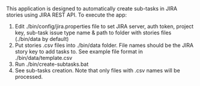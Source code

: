 This application is designed to automatically create sub-tasks in JIRA stories using JIRA REST API.
To execute the app:
1. Edit ./bin/config/jira.properties file to set JIRA server, auth token, project key, sub-task issue type name & path to folder with stories files (./bin/data by default)
2. Put stories .csv files into ./bin/data folder. File names should be the JIRA story key to add tasks to. See example file format in ./bin/data/template.csv
3. Run ./bin/create-subtasks.bat
4. See sub-tasks creation. Note that only files with <story key>.csv names will be processed.